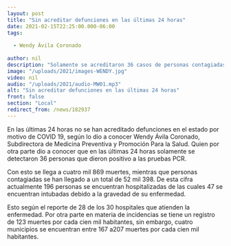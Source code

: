 ```yaml
---
layout: post
title: "Sin acreditar defunciones en las últimas 24 horas"
date: 2021-02-15T22:25:00.000-06:00
tags:
  
  - Wendy Ávila Coronado
  
author: nil
description: "Solamente se acreditaron 36 casos de personas contagiadas en 24 horas."
image: "/uploads/2021/images-WENDY.jpg"
video: nil
audio: "/uploads/2021/audio-MW01.mp3"
alt: "Sin acreditar defunciones en las últimas 24 horas"
front: false
section: "Local"
redirect_from: /news/182937
---
```


En las últimas 24 horas no se han acreditado defunciones en el estado por motivo de COVID 19, según lo dio a conocer Wendy Ávila Coronado, Subdirectora de Medicina Preventiva y Promoción Para la Salud. Quien por otra parte dio a conocer que en las últimas 24 horas solamente se detectaron 36 personas que dieron positivo a las pruebas PCR.

Con esto se llega a cuatro mil 869 muertes, mientras que personas contagiadas se han llegado a un total de 52 mil 398. De esta cifra actualmente 196 personas se encuentran hospitalizadas de las cuales 47 se encuentran intubadas debido a la gravedad de su enfermedad.

Esto según el reporte de 28 de los 30 hospitales que atienden la enfermedad. Por otra parte en materia de incidencias se tiene un registro de 123 muertes por cada cien mil habitantes, sin embargo, cuatro municipios se encuentran entre 167 a207 muertes por cada cien mil habitantes.
